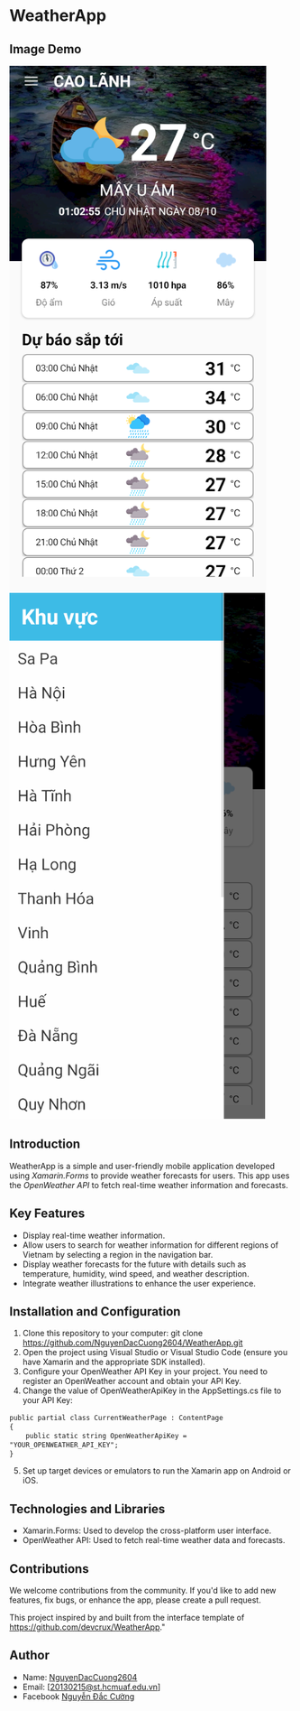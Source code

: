 # WeatherApp

## Image Demo
![ImageDemo](Image/weatherapp.png)
![](Image/select_areas.png)
## Introduction
WeatherApp is a simple and user-friendly mobile application developed using *Xamarin.Forms* to provide weather forecasts for users. This app uses the *OpenWeather API* to fetch real-time weather information and forecasts.

## Key Features
- Display real-time weather information.
- Allow users to search for weather information for different regions of Vietnam by selecting a region in the navigation bar.
- Display weather forecasts for the future with details such as temperature, humidity, wind speed, and weather description.
- Integrate weather illustrations to enhance the user experience.

## Installation and Configuration
1. Clone this repository to your computer: git clone https://github.com/NguyenDacCuong2604/WeatherApp.git
2. Open the project using Visual Studio or Visual Studio Code (ensure you have Xamarin and the appropriate SDK installed).
3. Configure your OpenWeather API Key in your project. You need to register an OpenWeather account and obtain your API Key.
4. Change the value of OpenWeatherApiKey in the AppSettings.cs file to your API Key:
```
public partial class CurrentWeatherPage : ContentPage
{
    public static string OpenWeatherApiKey = "YOUR_OPENWEATHER_API_KEY";
}
```

5. Set up target devices or emulators to run the Xamarin app on Android or iOS.

## Technologies and Libraries
- Xamarin.Forms: Used to develop the cross-platform user interface.
- OpenWeather API: Used to fetch real-time weather data and forecasts.

## Contributions
We welcome contributions from the community. If you'd like to add new features, fix bugs, or enhance the app, please create a pull request.

This project inspired by and built from the interface template of https://github.com/devcrux/WeatherApp."

## Author
- Name: [NguyenDacCuong2604](https://github.com/NguyenDacCuong2604)
- Email: [20130215@st.hcmuaf.edu.vn]
- Facebook [Nguyễn Đắc Cường](https://www.facebook.com/nguyendaccuong2002/)